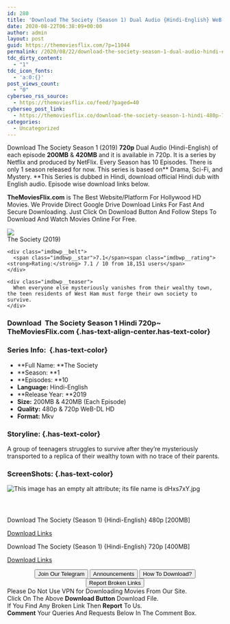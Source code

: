 ```yaml
---
id: 280
title: 'Download The Society (Season 1) Dual Audio {Hindi-English} WeB-HD 480p [200MB] || 720p [420MB]'
date: 2020-08-22T06:38:09+00:00
author: admin
layout: post
guid: https://themoviesflix.com/?p=11044
permalink: /2020/08/22/download-the-society-season-1-dual-audio-hindi-english-web-hd-480p-200mb-720p-420mb/
tdc_dirty_content:
  - "1"
tdc_icon_fonts:
  - 'a:0:{}'
post_views_count:
  - "0"
cyberseo_rss_source:
  - https://themoviesflix.co/feed/?paged=40
cyberseo_post_link:
  - https://themoviesflix.co/download-the-society-season-1-hindi-480p-720p/
categories:
  - Uncategorized
---
```

Download The Society Season 1 (2019)&nbsp;**720p**&nbsp;Dual Audio (Hindi-English) of each episode&nbsp;**200MB**&nbsp;&&nbsp;**420MB**&nbsp;and it is available in&nbsp;720p. It is a series by Netflix and produced by&nbsp;NetFlix. Every Season has 10 Episodes. There is only 1 season released for now. This series is based on**&nbsp;Drama, Sci-Fi, and Mystery.&nbsp;**This Series is dubbed in Hindi, download official Hindi dub with English audio. Episode wise download links below.

**TheMoviesFlix.com**&nbsp;is The Best Website/Platform For Hollywood HD Movies. We Provide Direct Google Drive Download Links For Fast And Secure Downloading. Just Click On Download Button And Follow Steps To Download And Watch Movies Online For Free.

<div class="imdbwp imdbwp--movie dark">
  <div class="imdbwp__thumb">
    <a class="imdbwp__link" target="_blank" title="The Society" href="https://www.imdb.com/title/tt8778064/" rel="nofollow noopener noreferrer"><img class="imdbwp__img" src="https://m.media-amazon.com/images/M/MV5BYTYwMWRjNmYtMzAyNy00OTJkLWI1ZjktNTQ1OTM1ODYxNDY2XkEyXkFqcGdeQXVyMTkxNjUyNQ@@._V1_SX300.jpg" /></a>
  </div>
  
  <div class="imdbwp__content">
    <div class="imdbwp__header">
      <span class="imdbwp__title">The Society</span> (2019)
    </div>
    
    <div class="imdbwp__belt">
      <span class="imdbwp__star">7.1</span><span class="imdbwp__rating"><strong>Rating:</strong> 7.1 / 10 from 18,151 users</span>
    </div>
    
    <div class="imdbwp__teaser">
      When everyone else mysteriously vanishes from their wealthy town, the teen residents of West Ham must forge their own society to survive.
    </div>
  </div>
</div>

### Download&nbsp; The Society Season 1 Hindi 720p~ TheMoviesFlix.com {.has-text-align-center.has-text-color}

### Series Info:&nbsp; {.has-text-color}

  * **Full Name:&nbsp;**The Society
  * **Season:&nbsp;**1
  * **Episodes:&nbsp;**10
  * **Language:**&nbsp;Hindi-English
  * **Release Year:&nbsp;**2019
  * **Size:**&nbsp;200MB & 420MB (Each Episode)
  * **Quality:**&nbsp;480p & 720p WeB-DL HD
  * **Format:**&nbsp;Mkv

### Storyline: {.has-text-color}

A group of teenagers struggles to survive after they’re mysteriously transported to a replica of their wealthy town with no trace of their parents.

### ScreenShots: {.has-text-color}<figure class="wp-block-image">

![This image has an empty alt attribute; its file name is dHxs7xY.jpg](https://i.imgur.com/dHxs7xY.jpg) </figure> 

<div class="wp-block-image">
  <figure class="aligncenter"><img src="https://i.imgur.com/1DT60A5.jpg" alt /></figure>
</div>

<div class="wp-block-image">
  <figure class="aligncenter"><img src="https://i.imgur.com/GLVOhuA.jpg" alt /></figure>
</div>

<div class="wp-block-image">
  <figure class="aligncenter"><img src="https://i.imgur.com/Bl7jAkS.jpg" alt /></figure>
</div>

<p class="has-text-align-center has-text-color has-medium-font-size">
  Download The Society (Season 1) {Hindi-English} 480p [200MB]
</p>

<span class="mb-center maxbutton-3-center"><span class="maxbutton-3-container mb-container"><a class="maxbutton-3 maxbutton maxbutton-post-button" target="_blank" rel="nofollow noopener noreferrer" href="https://coinquint.com/a7448/"><span class="mb-text">Download Links</span></a></span></span>

<p class="has-text-align-center has-text-color has-medium-font-size">
  Download The Society (Season 1) {Hindi-English} 720p [400MB]
</p>

<span class="mb-center maxbutton-3-center"><span class="maxbutton-3-container mb-container"><a class="maxbutton-3 maxbutton maxbutton-post-button" target="_blank" rel="nofollow noopener noreferrer" href="https://coinquint.com/a7450/"><span class="mb-text">Download Links</span></a></span></span>

<center>
</center>

<center>
  <a href="https://t.me/themoviesflixcom" target="_blank" data-wpel-link="external" rel="nofollow external noopener noreferrer"><button class="button button5">Join Our Telegram</button></a> <a href="https://themoviesflix.co/download-the-society-season-1-hindi-480p-720p/#" target="_blank" data-wpel-link="external" rel="nofollow external noopener noreferrer"><button class="button button5">Announcements</button></a> <a href="https://themoviesflix.com/how-to-download/" target="_blank" data-wpel-link="external" rel="nofollow external noopener noreferrer"><button class="button button5">How To Download?</button></a> <a href="https://themoviesflix.co/download-the-society-season-1-hindi-480p-720p/#" target="_blank" data-wpel-link="external" rel="nofollow external noopener noreferrer"><button class="button button5">Report Broken Links</button></a>
</center>

<div class="alert alert-danger">
  Please Do Not Use VPN for Downloading Movies From Our Site.
</div>

<div class="alert alert-success">
  Click On The Above <strong>Download Button</strong> Download File.
</div>

<div class="alert alert-warning">
  If You Find Any Broken Link Then <strong>Report</strong> To Us.
</div>

<div class="alert alert-info">
  <strong>Comment</strong> Your Queries And Requests Below In The Comment Box.
</div>